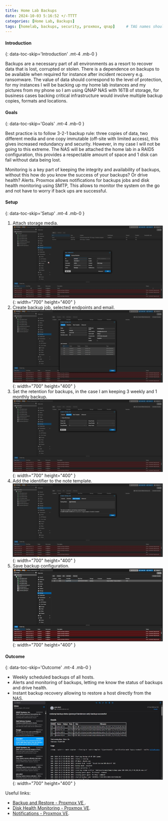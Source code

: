 ```yaml
---
title: Home Lab Backups
date: 2024-10-03 5:16:52 +/-TTTT
categories: [Home Lab, Backups]
tags: [homelab, backups, security, proxmox, qnap]     # TAG names should always be lowercase
---
```


####  Introduction
{: data-toc-skip='Introduction' .mt-4 .mb-0 }

Backups are a necessary part of all environments as a resort to recover data that is lost, corrupted or stolen. There is a dependence on backups to be available when required for instance after incident recovery e.g. ransomware. The value of data should correspond to the level of protection, for my instances I will be backing up my home lab instances and my pictures from my phone so I am using QNAP NAS with 16TB of storage, for business cases backing critical infrastructure would involve multiple backup copies, formats and locations.


####  Goals
{: data-toc-skip='Goals' .mt-4 .mb-0 }

Best practice is to follow 3-2-1 backup rule: three copies of data, two different media and one copy immutable (off-site with limited access), this gives increased redundancy and security. However, in my case I will not be going to this extreme. The NAS will be attached the home lab in a RAID5 configuration, this provides a respectable amount of space and 1 disk can fail without data being lost.

Monitoring is a key part of keeping the integrity and availability of backups, without this how do you know the success of your backups? Or drive health? Alerts. Proxmox allows notifications for backups jobs and disk health monitoring using SMTP, This allows to monitor the system on the go and not have to worry if back ups are successful.

####  Setup
{: data-toc-skip='Setup' .mt-4 .mb-0 }

1. Attach storage media.
![Desktop View](/assets/images/pages/home_lab_backups/setup_backup_1.png){: width="700" height="400" }
2. Create backup job, selected endpoints and email.
![Desktop View](/assets/images/pages/home_lab_backups/setup_backup_2.png){: width="700" height="400" }
3. Set the retention for backups, in the case I am keeping 3 weekly and 1 monthly backup.
![Desktop View](/assets/images/pages/home_lab_backups/setup_backup_3.png){: width="700" height="400" }
4. Add the identifier to the note template.
![Desktop View](/assets/images/pages/home_lab_backups/setup_backup_4.png){: width="700" height="400" }
5. Save backup configuration.
![Desktop View](/assets/images/pages/home_lab_backups/setup_backup_5.png){: width="700" height="400" }

####  Outcome
{: data-toc-skip='Outcome' .mt-4 .mb-0 }

- Weekly scheduled backups of all hosts.
- Alerts and monitoring of backups, letting me know the status of backups and drive health.
- Instant backup recovery allowing to restore a host directly from the NAS.
![Desktop View](/assets/images/pages/home_lab_backups/backup_email_notification.jpg){: width="700" height="400" }

Useful links:
- [Backup and Restore - Proxmox VE ](https://pve.proxmox.com/wiki/Backup_and_Restore).
- [Disk Health Monitoring - Proxmox VE](https://pve.proxmox.com/mediawiki/index.php?title=Disk_Health_Monitoring&action=edit).
- [Notifications - Proxmox VE](https://pve.proxmox.com/wiki/Notifications#:~:text=Backup%20jobs%20have%20a%20configurable).